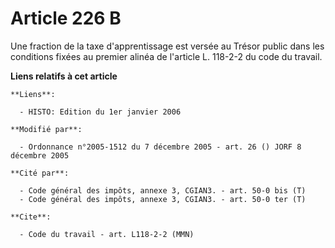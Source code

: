 # Article 226 B

Une fraction de la taxe d'apprentissage est versée au Trésor public dans les conditions fixées au premier alinéa de l'article
L. 118-2-2 du code du travail.

**Liens relatifs à cet article**

	**Liens**:

	  - HISTO: Edition du 1er janvier 2006

	**Modifié par**:

	  - Ordonnance n°2005-1512 du 7 décembre 2005 - art. 26 () JORF 8 décembre 2005

	**Cité par**:

	  - Code général des impôts, annexe 3, CGIAN3. - art. 50-0 bis (T)
	  - Code général des impôts, annexe 3, CGIAN3. - art. 50-0 ter (T)

	**Cite**:

	  - Code du travail - art. L118-2-2 (MMN)
